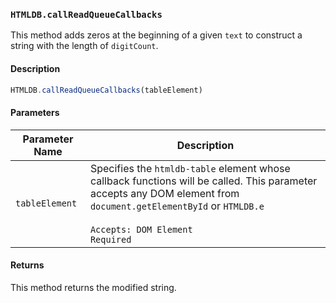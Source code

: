 ### `HTMLDB.callReadQueueCallbacks`

This method adds zeros at the beginning of a given `text` to construct a string with the length of `digitCount`.

#### Description

```javascript
HTMLDB.callReadQueueCallbacks(tableElement)
```

#### Parameters

| Parameter Name             | Description                               |
| -------------------------- | ----------------------------------------- |
| `tableElement` | Specifies the `htmldb-table` element whose callback functions will be called. This parameter accepts any DOM element from `document.getElementById` or `HTMLDB.e`<br><br>`Accepts: DOM Element`<br>`Required` |

#### Returns

This method returns the modified string.
